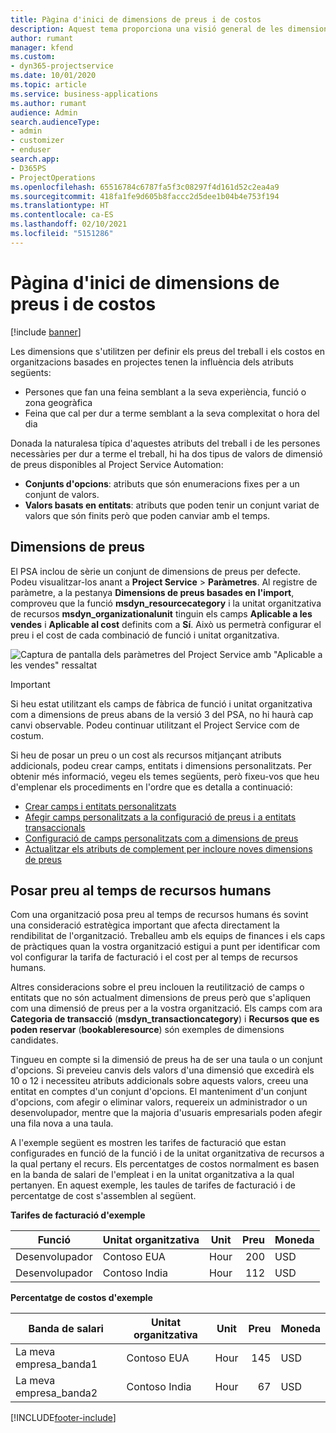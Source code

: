 ```yaml
---
title: Pàgina d'inici de dimensions de preus i de costos
description: Aquest tema proporciona una visió general de les dimensions de preus.
author: rumant
manager: kfend
ms.custom:
- dyn365-projectservice
ms.date: 10/01/2020
ms.topic: article
ms.service: business-applications
ms.author: rumant
audience: Admin
search.audienceType:
- admin
- customizer
- enduser
search.app:
- D365PS
- ProjectOperations
ms.openlocfilehash: 65516784c6787fa5f3c08297f4d161d52c2ea4a9
ms.sourcegitcommit: 418fa1fe9d605b8faccc2d5dee1b04b4e753f194
ms.translationtype: HT
ms.contentlocale: ca-ES
ms.lasthandoff: 02/10/2021
ms.locfileid: "5151286"
---
```

# <a name="pricing-and-costing-dimensions-home-page"></a>Pàgina d'inici de dimensions de preus i de costos

[!include [banner](../includes/psa-now-project-operations.md)]

Les dimensions que s'utilitzen per definir els preus del treball i els costos en organitzacions basades en projectes tenen la influència dels atributs següents:

- Persones que fan una feina semblant a la seva experiència, funció o zona geogràfica
- Feina que cal per dur a terme semblant a la seva complexitat o hora del dia

Donada la naturalesa típica d'aquestes atributs del treball i de les persones necessàries per dur a terme el treball, hi ha dos tipus de valors de dimensió de preus disponibles al Project Service Automation: 

- **Conjunts d'opcions**: atributs que són enumeracions fixes per a un conjunt de valors.
- **Valors basats en entitats**: atributs que poden tenir un conjunt variat de valors que són finits però que poden canviar amb el temps.

## <a name="pricing-dimensions"></a>Dimensions de preus

El PSA inclou de sèrie un conjunt de dimensions de preus per defecte. Podeu visualitzar-los anant a **Project Service** > **Paràmetres**. Al registre de paràmetre, a la pestanya **Dimensions de preus basades en l'import**, comproveu que la funció **msdyn_resourcecategory** i la unitat organitzativa de recursos **msdyn_organizationalunit** tinguin els camps **Aplicable a les vendes** i **Aplicable al cost** definits com a **Sí**. Això us permetrà configurar el preu i el cost de cada combinació de funció i unitat organitzativa.

![Captura de pantalla dels paràmetres del Project Service amb "Aplicable a les vendes" ressaltat](media/PS-OOB-parameters.png)

> [!IMPORTANT]
> Si heu estat utilitzant els camps de fàbrica de funció i unitat organitzativa com a dimensions de preus abans de la versió 3 del PSA, no hi haurà cap canvi observable. Podeu continuar utilitzant el Project Service com de costum. 

Si heu de posar un preu o un cost als recursos mitjançant atributs addicionals, podeu crear camps, entitats i dimensions personalitzats. Per obtenir més informació, vegeu els temes següents, però fixeu-vos que heu d'emplenar els procediments en l'ordre que es detalla a continuació:

- [Crear camps i entitats personalitzats](create-custom-fields-entities.md)
- [Afegir camps personalitzats a la configuració de preus i a entitats transaccionals](field-references.md)
- [Configuració de camps personalitzats com a dimensions de preus](set-up-pricing-dimensions.md)
- [Actualitzar els atributs de complement per incloure noves dimensions de preus](update-plug-in-attributes.md)

## <a name="pricing-human-resource-time"></a>Posar preu al temps de recursos humans
Com una organització posa preu al temps de recursos humans és sovint una consideració estratègica important que afecta directament la rendibilitat de l'organització. Treballeu amb els equips de finances i els caps de pràctiques quan la vostra organització estigui a punt per identificar com vol configurar la tarifa de facturació i el cost per al temps de recursos humans.

Altres consideracions sobre el preu inclouen la reutilització de camps o entitats que no són actualment dimensions de preus però que s'apliquen com una dimensió de preus per a la vostra organització. Els camps com ara **Categoria de transacció** (**msdyn_transactioncategory**) i **Recursos que es poden reservar** (**bookableresource**) són exemples de dimensions candidates. 

Tingueu en compte si la dimensió de preus ha de ser una taula o un conjunt d'opcions. Si preveieu canvis dels valors d'una dimensió que excedirà els 10 o 12 i necessiteu atributs addicionals sobre aquests valors, creeu una entitat en comptes d'un conjunt d'opcions. El manteniment d'un conjunt d'opcions, com afegir o eliminar valors, requereix un administrador o un desenvolupador, mentre que la majoria d'usuaris empresarials poden afegir una fila nova a una taula.

A l'exemple següent es mostren les tarifes de facturació que estan configurades en funció de la funció i de la unitat organitzativa de recursos a la qual pertany el recurs. Els percentatges de costos normalment es basen en la banda de salari de l'empleat i en la unitat organitzativa a la qual pertanyen. En aquest exemple, les taules de tarifes de facturació i de percentatge de cost s'assemblen al següent.

**Tarifes de facturació d'exemple**

| Funció        | Unitat organitzativa    |Unit      |Preu      |Moneda  |
| ------------|-------------|----------|----------:|----------|
| Desenvolupador   | Contoso EUA  |Hour | 200|USD     |
| Desenvolupador   | Contoso India |Hour|   112|USD     |


**Percentatge de costos d'exemple**

| Banda de salari     | Unitat organitzativa    |Unit      |Preu      |Moneda  |
| ----------------|-------------|----------|----------:|----------|
| La meva empresa_banda1 | Contoso EUA  |Hour | 145|USD     |
| La meva empresa_banda2 | Contoso India |Hour|   67|USD     |


[!INCLUDE[footer-include](../includes/footer-banner.md)]